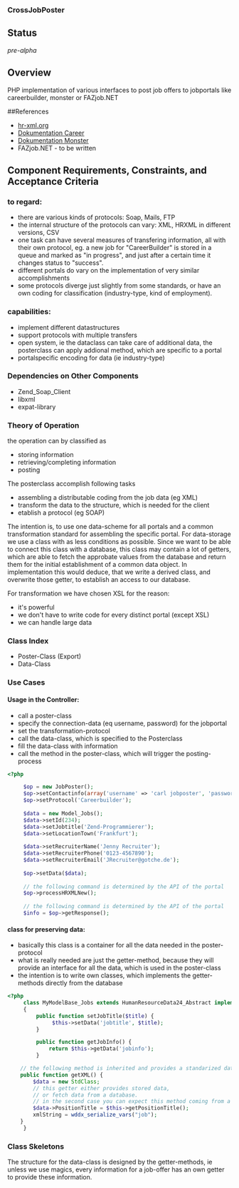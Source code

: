 ### CrossJobPoster

## Status

*pre-alpha*

## Overview

PHP implementation of various interfaces to post job offers to jobportals like careerbuilder, monster or FAZjob.NET

##References

* [hr-xml.org](http://hr-xml.org "HR-XML")
* [Dokumentation Career](http://dpi.careerbuilder.com/Site/Index.aspx "Careerbuilder Specs")
* [Dokumentation Monster](http://doc.monster.com/ "Monster Specs")
* FAZjob.NET - to be written

## Component Requirements, Constraints, and Acceptance Criteria

### to regard:

- there are various kinds of protocols: Soap, Mails, FTP
- the internal structure of the protocols can vary: XML, HRXML in different versions, CSV
- one task can have several measures of transfering information, all with their own protocol, eg. a new job for "CareerBuilder" is stored in a queue and marked as "in progress", and just after a certain time it changes status to "success".
- different portals do vary on the implementation of very similar accomplishments
- some protocols diverge just slightly from some standards, or have an own coding for classification (industry-type, kind of employment).

### capabilities:

- implement different datastructures
- support protocols with multiple transfers
- open system, ie the dataclass can take care of additional data, the posterclass can apply addional method, which are specific to a portal
- portalspecific encoding for data (ie industry-type)

### Dependencies on Other Components

- Zend_Soap_Client
- libxml
- expat-library

### Theory of Operation

the operation can by classified as

- storing information
- retrieving/completing information
- posting

The posterclass accomplish following tasks
- assembling a distributable coding from the job data (eg XML)
- transform the data to the structure, which is needed for the client
- etablish a protocol (eg SOAP) 

The intention is, to use one data-scheme for all portals and a common transformation standard for assembling the specific portal.
For data-storage we use a class with as less conditions as possible. Since we want to be able to connect this class with a database,
this class may contain a lot of getters, which are able to fetch the approbate values from the database and return them for the initial establishment of a common data object.
In implementation this would deduce, that we write a derived class, and overwrite those getter, to establish an access to our database.

For transformation we have chosen XSL for the reason:
* it's powerful
* we don't have to write code for every distinct portal (except XSL)
* we can handle large data

### Class Index

* Poster-Class (Export)
* Data-Class

### Use Cases

#### Usage in the Controller:

* call a poster-class
* specify the connection-data (eq username, password) for the jobportal
* set the transformation-protocol
* call the data-class, which is specified to the Posterclass
* fill the data-class with information
* call the method in the poster-class, which will trigger the posting-process

```php
<?php

     $op = new JobPoster();
     $op->setContactinfo(array('username' => 'carl jobposter', 'password' => 'go123'));
     $op->setProtocol('Careerbuilder');
 
     $data = new Model_Jobs();
     $data->setId(234);
     $data->setJobtitle('Zend-Programmierer');
     $data->setLocationTown('Frankfurt');
 
     $data->setRecruiterName('Jenny Recruiter');
     $data->setRecruiterPhone('0123-4567890');
     $data->setRecruiterEmail('JRecruiter@gotche.de');
 
     $op->setData($data);
 
     // the following command is determined by the API of the portal
     $op->processHRXMLNew();
 
     // the following command is determined by the API of the portal
     $info = $op->getResponse();
```
 
#### class for preserving data:

* basically this class is a container for all the data needed in the poster-protocol
* what is really needed are just the getter-method, because they will provide an interface for all the data, which is used in the poster-class
* the intention is to write own classes, which implements the getter-methods directly from the database

```php
<?php
     class MyModelBase_Jobs extends HumanResourceData24_Abstract implements HumanResourceData24_Interface
     {
         public function setJobTitle($title) {
              $this->setData('jobtitle', $title);
         }

         public function getJobInfo() {
             return $this->getData('jobinfo');
         }

	// the following method is inherited and provides a standarized datascheme
	public function getXML() {
		$data = new StdClass;
		// this getter either provides stored data, 
		// or fetch data from a database.
		// in the second case you can expect this method coming from a derived class
		$data->PositionTitle = $this->getPositionTitle();
		xmlString = wddx_serialize_vars("job");
	}
     }
 ```

### Class Skeletons

The structure for the data-class is designed by the getter-methods, ie unless we use magics, every information for a job-offer has an own getter to provide these information.